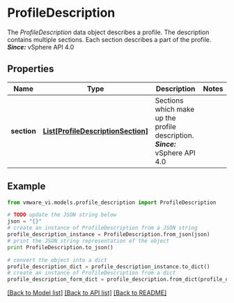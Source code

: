 # ProfileDescription

The *ProfileDescription* data object describes a profile.  The description contains multiple sections. Each section describes a part of the profile.  ***Since:*** vSphere API 4.0 

## Properties
Name | Type | Description | Notes
------------ | ------------- | ------------- | -------------
**section** | [**List[ProfileDescriptionSection]**](ProfileDescriptionSection.md) | Sections which make up the profile description.  ***Since:*** vSphere API 4.0  | 

## Example

```python
from vmware_vi.models.profile_description import ProfileDescription

# TODO update the JSON string below
json = "{}"
# create an instance of ProfileDescription from a JSON string
profile_description_instance = ProfileDescription.from_json(json)
# print the JSON string representation of the object
print ProfileDescription.to_json()

# convert the object into a dict
profile_description_dict = profile_description_instance.to_dict()
# create an instance of ProfileDescription from a dict
profile_description_form_dict = profile_description.from_dict(profile_description_dict)
```
[[Back to Model list]](../README.md#documentation-for-models) [[Back to API list]](../README.md#documentation-for-api-endpoints) [[Back to README]](../README.md)


